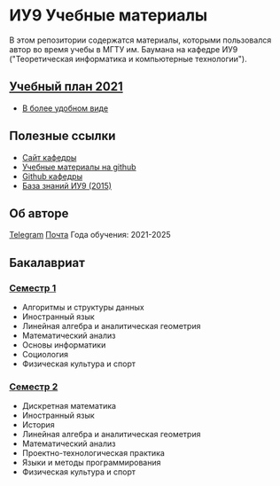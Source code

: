 
# ИУ9 Учебные материалы

В этом репозитории содержатся материалы, которыми пользовался автор во время учебы в МГТУ им. Баумана на кафедре ИУ9 ("Теоретическая информатика и компьютерные технологии").

## [Учебный план 2021](01.03.02_01(ИУ9).pdf)

- [В более удобном виде](academic_plan_IU9.pdf)

## Полезные ссылки

- [Сайт кафедры](http://iu9.bmstu.ru/)
- [Учебные материалы на github](https://bmstu-iu9.github.io/)
- [Github кафедры](https://github.com/bmstu-iu9)
- [База знаний ИУ9 (2015)](https://cloud.mail.ru/public/AE6n/fv3weLrEr/)

## Об авторе

[Telegram](https://t.me/stewkk)
[Почта](mailto:stewk6@gmail.com)
Года обучения: 2021-2025

## Бакалавриат

### [Семестр 1](sem1/sem1.md)

- Алгоритмы и структуры данных
- Иностранный язык
- Линейная алгебра и аналитическая геометрия
- Математический анализ
- Основы информатики
- Социология
- Физическая культура и спорт

### [Семестр 2](sem2/sem2.md)

- Дискретная математика
- Иностранный язык
- История
- Линейная алгебра и аналитическая геометрия
- Математический анализ
- Проектно-технологическая практика
- Языки и методы программирования
- Физическая культура и спорт
